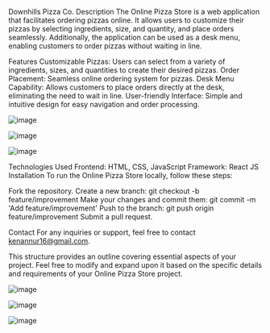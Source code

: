 Downhills Pizza Co.
Description
The Online Pizza Store is a web application that facilitates ordering pizzas online. It allows users to customize their pizzas by selecting ingredients, size, and quantity, and place orders seamlessly. Additionally, the application can be used as a desk menu, enabling customers to order pizzas without waiting in line.

Features
Customizable Pizzas: Users can select from a variety of ingredients, sizes, and quantities to create their desired pizzas.
Order Placement: Seamless online ordering system for pizzas.
Desk Menu Capability: Allows customers to place orders directly at the desk, eliminating the need to wait in line.
User-friendly Interface: Simple and intuitive design for easy navigation and order processing.

![image](https://github.com/kenannur16/pizza-menu/assets/48838484/2c3a2c02-d093-46e4-a057-c9f0bc728ab9)

![image](https://github.com/kenannur16/pizza-menu/assets/48838484/1397becb-3f0d-45ba-97db-8d47fb604680)

![image](https://github.com/kenannur16/pizza-menu/assets/48838484/8866a19d-0254-4048-b13f-90611f97f4e1)

Technologies Used
Frontend: HTML, CSS, JavaScript
Framework: React JS
Installation
To run the Online Pizza Store locally, follow these steps:

Fork the repository.
Create a new branch: git checkout -b feature/improvement
Make your changes and commit them: git commit -m 'Add feature/improvement'
Push to the branch: git push origin feature/improvement
Submit a pull request.

Contact
For any inquiries or support, feel free to contact kenannur16@gmail.com.

This structure provides an outline covering essential aspects of your project. Feel free to modify and expand upon it based on the specific details and requirements of your Online Pizza Store project.

![image](https://github.com/kenannur16/pizza-menu/assets/48838484/2c3a2c02-d093-46e4-a057-c9f0bc728ab9)

![image](https://github.com/kenannur16/pizza-menu/assets/48838484/1397becb-3f0d-45ba-97db-8d47fb604680)

![image](https://github.com/kenannur16/pizza-menu/assets/48838484/8866a19d-0254-4048-b13f-90611f97f4e1)
